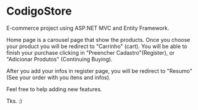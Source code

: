 # CodigoStore

E-commerce project using ASP.NET MVC and Entity Framework.

Home page is a carousel page that show the products. 
Once you choose your product you will be redirect to "Carrinho" (cart). 
You will be able to finish your purchase clicking in "Preencher Cadastro"(Register), or "Adicionar Produtos" (Continuing Buying).

After you add your infos in register page, you will be redirect to "Resumo" (See your order with you itens and infos).

Feel free to help adding new features.

Tks. :)


